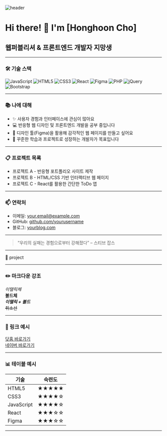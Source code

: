 ![header](https://capsule-render.vercel.app/api?type=venom&color=auto&text=Welcome%20to%20My%20Page&textColor=FFFFFF&height=300)

# Hi there! 👋 I'm [Honghoon Cho]
## 웹퍼블리셔 & 프론트엔드 개발자 지망생

---

### 🛠 기술 스택

![JavaScript](https://img.shields.io/badge/JavaScript-F7DF1E?style=flat&logo=javascript&logoColor=000)
![HTML5](https://img.shields.io/badge/HTML5-E34F26?style=flat&logo=html5&logoColor=fff)
![CSS3](https://img.shields.io/badge/CSS3-1572B6?style=flat&logo=css3&logoColor=fff)
![React](https://img.shields.io/badge/React-61DAFB?style=flat&logo=react&logoColor=000)
![Figma](https://img.shields.io/badge/Figma-F24E1E?style=flat&logo=figma&logoColor=white)
![PHP](https://img.shields.io/badge/PHP-777BB4?style=flat&logo=php&logoColor=white)
![jQuery](https://img.shields.io/badge/jQuery-0769AD?style=flat&logo=jquery&logoColor=white)
![Bootstrap](https://img.shields.io/badge/Bootstrap-7952B3?style=flat&logo=bootstrap&logoColor=white)

---

### 📚 나에 대해

- ✨ 사용자 경험과 인터페이스에 관심이 많아요  
- 💻 반응형 웹 디자인 및 프론트엔드 개발을 공부 중입니다  
- 🎨 디자인 툴(Figma)을 활용해 감각적인 웹 페이지를 만들고 싶어요  
- 🚀 꾸준한 학습과 프로젝트로 성장하는 개발자가 목표입니다  

---

### 📋 프로젝트 목록

* 프로젝트 A - 반응형 포트폴리오 사이트 제작  
* 프로젝트 B - HTML/CSS 기반 인터랙티브 웹 페이지  
* 프로젝트 C - React를 활용한 간단한 ToDo 앱  

---

### 📫 연락처

- 이메일: your.email@example.com  
- GitHub: [github.com/yourusername](https://github.com/yourusername)  
- 블로그: [yourblog.com](http://yourblog.com)  

---

> “우리의 실패는 경험으로부터 강해졌다” – 스티브 잡스

---

 📌 project


---

### ✏️ 마크다운 강조

*이탤릭체*  
**볼드체**  
***이탤릭 + 볼드***  
~~취소선~~

---

### 🔗 링크 예시

[닷홈 바로가기](http://iamhooon.dothome.co.kr)  
[네이버 바로가기](http://iamhooon.naver.com)

---

### 📊 테이블 예시

| 기술        | 숙련도  |
|-------------|---------|
| HTML5       | ★★★★★  |
| CSS3        | ★★★★☆  |
| JavaScript  | ★★★★☆  |
| React       | ★★★☆☆  |
| Figma       | ★★★☆☆  |

---

